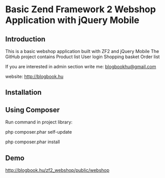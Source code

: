 Basic Zend Framework 2 Webshop Application with jQuery Mobile
=======================

Introduction
------------
This is a basic webshop application built with ZF2 and jQuery Mobile
The GitHub project contains
Product list
User login
Shopping basket
Order list

If you are interested in admin section write me: blogbookhu@gmail.com

website: http://blogbook.hu

Installation
------------
Using Composer 
----------------------------

Run command in project library:

php composer.phar self-update

php composer.phar install


Demo
----------------------------
http://blogbook.hu/zf2_webshop/public/webshop